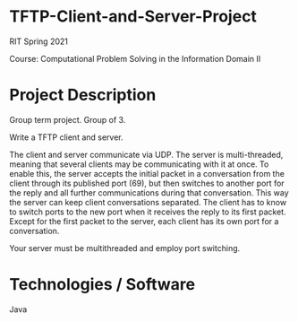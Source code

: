 # TFTP-Client-and-Server-Project

RIT Spring 2021

Course: Computational Problem Solving in the Information Domain II

# Project Description

Group term project. Group of 3.

Write a TFTP client and server.

The client and server communicate via UDP. The server is multi-threaded, meaning that several clients may be communicating with it at once. To enable this, the server accepts the initial packet in a conversation from the client through its published port (69), but then switches to another port for the reply and all further communications during that conversation. This way the server can keep client conversations separated. The client has to know to switch ports to the new port when it receives the reply to its first packet. Except for the first packet to the server, each client has its own port for a conversation.

Your server must be multithreaded and employ port switching.

# Technologies / Software

Java
